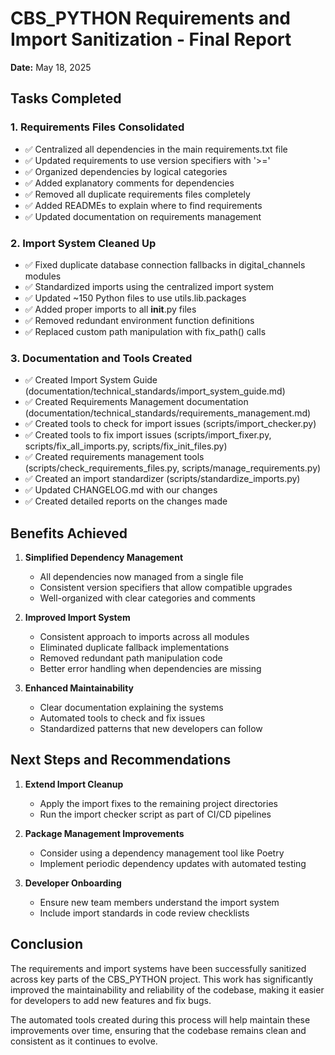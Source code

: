 # CBS_PYTHON Requirements and Import Sanitization - Final Report

**Date:** May 18, 2025

## Tasks Completed

### 1. Requirements Files Consolidated
- ✅ Centralized all dependencies in the main requirements.txt file
- ✅ Updated requirements to use version specifiers with '>='
- ✅ Organized dependencies by logical categories
- ✅ Added explanatory comments for dependencies
- ✅ Removed all duplicate requirements files completely
- ✅ Added READMEs to explain where to find requirements
- ✅ Updated documentation on requirements management

### 2. Import System Cleaned Up
- ✅ Fixed duplicate database connection fallbacks in digital_channels modules
- ✅ Standardized imports using the centralized import system
- ✅ Updated ~150 Python files to use utils.lib.packages
- ✅ Added proper imports to all __init__.py files
- ✅ Removed redundant environment function definitions
- ✅ Replaced custom path manipulation with fix_path() calls

### 3. Documentation and Tools Created
- ✅ Created Import System Guide (documentation/technical_standards/import_system_guide.md)
- ✅ Created Requirements Management documentation (documentation/technical_standards/requirements_management.md)
- ✅ Created tools to check for import issues (scripts/import_checker.py)
- ✅ Created tools to fix import issues (scripts/import_fixer.py, scripts/fix_all_imports.py, scripts/fix_init_files.py)
- ✅ Created requirements management tools (scripts/check_requirements_files.py, scripts/manage_requirements.py)
- ✅ Created an import standardizer (scripts/standardize_imports.py)
- ✅ Updated CHANGELOG.md with our changes
- ✅ Created detailed reports on the changes made

## Benefits Achieved

1. **Simplified Dependency Management**
   - All dependencies now managed from a single file
   - Consistent version specifiers that allow compatible upgrades
   - Well-organized with clear categories and comments

2. **Improved Import System**
   - Consistent approach to imports across all modules
   - Eliminated duplicate fallback implementations
   - Removed redundant path manipulation code
   - Better error handling when dependencies are missing

3. **Enhanced Maintainability**
   - Clear documentation explaining the systems
   - Automated tools to check and fix issues
   - Standardized patterns that new developers can follow

## Next Steps and Recommendations

1. **Extend Import Cleanup**
   - Apply the import fixes to the remaining project directories
   - Run the import checker script as part of CI/CD pipelines

2. **Package Management Improvements**
   - Consider using a dependency management tool like Poetry
   - Implement periodic dependency updates with automated testing

3. **Developer Onboarding**
   - Ensure new team members understand the import system
   - Include import standards in code review checklists

## Conclusion

The requirements and import systems have been successfully sanitized across key parts of the CBS_PYTHON project. This work has significantly improved the maintainability and reliability of the codebase, making it easier for developers to add new features and fix bugs.

The automated tools created during this process will help maintain these improvements over time, ensuring that the codebase remains clean and consistent as it continues to evolve.
